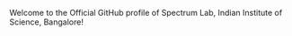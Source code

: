 Welcome to the Official GitHub profile of Spectrum Lab, Indian Institute of Science, Bangalore!

<!---
SpectrumLab-IISc/SpectrumLab-IISc is a ✨ special ✨ repository because its `README.md` (this file) appears on your GitHub profile.
You can click the Preview link to take a look at your changes.
--->
